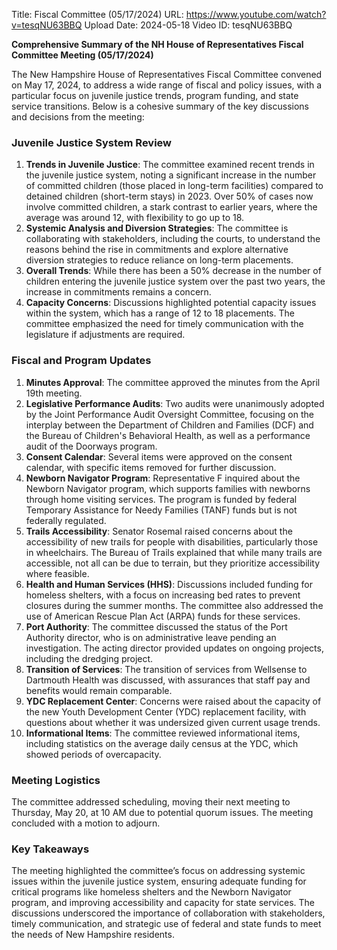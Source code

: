 Title: Fiscal Committee (05/17/2024)
URL: https://www.youtube.com/watch?v=tesqNU63BBQ
Upload Date: 2024-05-18
Video ID: tesqNU63BBQ

**Comprehensive Summary of the NH House of Representatives Fiscal Committee Meeting (05/17/2024)**

The New Hampshire House of Representatives Fiscal Committee convened on May 17, 2024, to address a wide range of fiscal and policy issues, with a particular focus on juvenile justice trends, program funding, and state service transitions. Below is a cohesive summary of the key discussions and decisions from the meeting:

### **Juvenile Justice System Review**
1. **Trends in Juvenile Justice**: The committee examined recent trends in the juvenile justice system, noting a significant increase in the number of committed children (those placed in long-term facilities) compared to detained children (short-term stays) in 2023. Over 50% of cases now involve committed children, a stark contrast to earlier years, where the average was around 12, with flexibility to go up to 18.  
2. **Systemic Analysis and Diversion Strategies**: The committee is collaborating with stakeholders, including the courts, to understand the reasons behind the rise in commitments and explore alternative diversion strategies to reduce reliance on long-term placements.  
3. **Overall Trends**: While there has been a 50% decrease in the number of children entering the juvenile justice system over the past two years, the increase in commitments remains a concern.  
4. **Capacity Concerns**: Discussions highlighted potential capacity issues within the system, which has a range of 12 to 18 placements. The committee emphasized the need for timely communication with the legislature if adjustments are required.  

### **Fiscal and Program Updates**
1. **Minutes Approval**: The committee approved the minutes from the April 19th meeting.  
2. **Legislative Performance Audits**: Two audits were unanimously adopted by the Joint Performance Audit Oversight Committee, focusing on the interplay between the Department of Children and Families (DCF) and the Bureau of Children's Behavioral Health, as well as a performance audit of the Doorways program.  
3. **Consent Calendar**: Several items were approved on the consent calendar, with specific items removed for further discussion.  
4. **Newborn Navigator Program**: Representative F inquired about the Newborn Navigator program, which supports families with newborns through home visiting services. The program is funded by federal Temporary Assistance for Needy Families (TANF) funds but is not federally regulated.  
5. **Trails Accessibility**: Senator Rosemal raised concerns about the accessibility of new trails for people with disabilities, particularly those in wheelchairs. The Bureau of Trails explained that while many trails are accessible, not all can be due to terrain, but they prioritize accessibility where feasible.  
6. **Health and Human Services (HHS)**: Discussions included funding for homeless shelters, with a focus on increasing bed rates to prevent closures during the summer months. The committee also addressed the use of American Rescue Plan Act (ARPA) funds for these services.  
7. **Port Authority**: The committee discussed the status of the Port Authority director, who is on administrative leave pending an investigation. The acting director provided updates on ongoing projects, including the dredging project.  
8. **Transition of Services**: The transition of services from Wellsense to Dartmouth Health was discussed, with assurances that staff pay and benefits would remain comparable.  
9. **YDC Replacement Center**: Concerns were raised about the capacity of the new Youth Development Center (YDC) replacement facility, with questions about whether it was undersized given current usage trends.  
10. **Informational Items**: The committee reviewed informational items, including statistics on the average daily census at the YDC, which showed periods of overcapacity.  

### **Meeting Logistics**
The committee addressed scheduling, moving their next meeting to Thursday, May 20, at 10 AM due to potential quorum issues. The meeting concluded with a motion to adjourn.  

### **Key Takeaways**
The meeting highlighted the committee’s focus on addressing systemic issues within the juvenile justice system, ensuring adequate funding for critical programs like homeless shelters and the Newborn Navigator program, and improving accessibility and capacity for state services. The discussions underscored the importance of collaboration with stakeholders, timely communication, and strategic use of federal and state funds to meet the needs of New Hampshire residents.